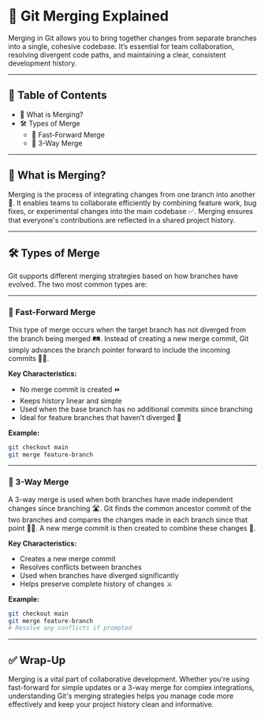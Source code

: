 # 🔀 Git Merging Explained

Merging in Git allows you to bring together changes from separate branches into a single, cohesive codebase. It’s essential for team collaboration, resolving divergent code paths, and maintaining a clear, consistent development history.

---

## 🌟 Table of Contents

- 🌱 What is Merging?
- 🛠️ Types of Merge
  - 🚀 Fast-Forward Merge
  - 🔄 3-Way Merge

---

## 🌱 What is Merging?

Merging is the process of integrating changes from one branch into another 🌟. It enables teams to collaborate efficiently by combining feature work, bug fixes, or experimental changes into the main codebase ✅. Merging ensures that everyone's contributions are reflected in a shared project history.

---

## 🛠️ Types of Merge

Git supports different merging strategies based on how branches have evolved. The two most common types are:

---

### 🚀 Fast-Forward Merge

This type of merge occurs when the target branch has not diverged from the branch being merged 🛤️. Instead of creating a new merge commit, Git simply advances the branch pointer forward to include the incoming commits 🏃‍♂️.

**Key Characteristics:**

- No merge commit is created ⏩  
- Keeps history linear and simple  
- Used when the base branch has no additional commits since branching  
- Ideal for feature branches that haven’t diverged 🤝  

**Example:**

```bash
git checkout main
git merge feature-branch
```

---

### 🔄 3-Way Merge

A 3-way merge is used when both branches have made independent changes since branching 🛣️. Git finds the common ancestor commit of the two branches and compares the changes made in each branch since that point 🕵️‍♂️. A new merge commit is then created to combine these changes 🎯.

**Key Characteristics:**

- Creates a new merge commit  
- Resolves conflicts between branches  
- Used when branches have diverged significantly  
- Helps preserve complete history of changes ⚔️  

**Example:**

```bash
git checkout main
git merge feature-branch
# Resolve any conflicts if prompted
```

---

## ✅ Wrap-Up

Merging is a vital part of collaborative development. Whether you're using fast-forward for simple updates or a 3-way merge for complex integrations, understanding Git's merging strategies helps you manage code more effectively and keep your project history clean and informative.

